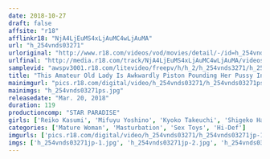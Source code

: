 ```yaml
---
date: 2018-10-27
draft: false
affsite: "r18"
afflinkr18: "NjA4LjEuMS4xLjAuMC4wLjAuMA"
url: "h_254vnds03271"
urloriginal: "http://www.r18.com/videos/vod/movies/detail/-/id=h_254vnds03271"
urlfinal: "http://media.r18.com/track/NjA4LjEuMS4xLjAuMC4wLjAuMA/videos/vod/movies/detail/-/id=h_254vnds03271"
samplevid: "awspv3001.r18.com/litevideo/freepv/h/h_2/h_254vnds3271/h_254vnds3271_dmb_w.mp4"
title: "This Amateur Old Lady Is Awkwardly Piston Pounding Her Pussy In A Dildo Masturbation Session!"
mainimgurl: "pics.r18.com/digital/video/h_254vnds03271/h_254vnds03271ps.jpg"
mainimgs: "h_254vnds03271ps.jpg"
releasedate: "Mar. 20, 2018"
duration: 119
productioncomp: "STAR PARADISE"
girls: ['Reiko Kasumi', 'Mifuyu Yoshino', 'Kyoko Takeuchi', 'Shigeko Hamura', 'Keiko Nishioka']
categories: ['Mature Woman', 'Masturbation', 'Sex Toys', 'Hi-Def']
imgurls: ['pics.r18.com/digital/video/h_254vnds03271/h_254vnds03271jp-1.jpg', 'pics.r18.com/digital/video/h_254vnds03271/h_254vnds03271jp-2.jpg', 'pics.r18.com/digital/video/h_254vnds03271/h_254vnds03271jp-3.jpg', 'pics.r18.com/digital/video/h_254vnds03271/h_254vnds03271jp-4.jpg', 'pics.r18.com/digital/video/h_254vnds03271/h_254vnds03271jp-5.jpg', 'pics.r18.com/digital/video/h_254vnds03271/h_254vnds03271jp-6.jpg', 'pics.r18.com/digital/video/h_254vnds03271/h_254vnds03271jp-7.jpg', 'pics.r18.com/digital/video/h_254vnds03271/h_254vnds03271jp-8.jpg', 'pics.r18.com/digital/video/h_254vnds03271/h_254vnds03271jp-9.jpg', 'pics.r18.com/digital/video/h_254vnds03271/h_254vnds03271jp-10.jpg', 'pics.r18.com/digital/video/h_254vnds03271/h_254vnds03271jp-11.jpg', 'pics.r18.com/digital/video/h_254vnds03271/h_254vnds03271jp-12.jpg', 'pics.r18.com/digital/video/h_254vnds03271/h_254vnds03271jp-13.jpg', 'pics.r18.com/digital/video/h_254vnds03271/h_254vnds03271jp-14.jpg', 'pics.r18.com/digital/video/h_254vnds03271/h_254vnds03271jp-15.jpg', 'pics.r18.com/digital/video/h_254vnds03271/h_254vnds03271jp-16.jpg', 'pics.r18.com/digital/video/h_254vnds03271/h_254vnds03271jp-17.jpg', 'pics.r18.com/digital/video/h_254vnds03271/h_254vnds03271jp-18.jpg', 'pics.r18.com/digital/video/h_254vnds03271/h_254vnds03271jp-19.jpg', 'pics.r18.com/digital/video/h_254vnds03271/h_254vnds03271jp-20.jpg']
imgs: ['h_254vnds03271jp-1.jpg', 'h_254vnds03271jp-2.jpg', 'h_254vnds03271jp-3.jpg', 'h_254vnds03271jp-4.jpg', 'h_254vnds03271jp-5.jpg', 'h_254vnds03271jp-6.jpg', 'h_254vnds03271jp-7.jpg', 'h_254vnds03271jp-8.jpg', 'h_254vnds03271jp-9.jpg', 'h_254vnds03271jp-10.jpg', 'h_254vnds03271jp-11.jpg', 'h_254vnds03271jp-12.jpg', 'h_254vnds03271jp-13.jpg', 'h_254vnds03271jp-14.jpg', 'h_254vnds03271jp-15.jpg', 'h_254vnds03271jp-16.jpg', 'h_254vnds03271jp-17.jpg', 'h_254vnds03271jp-18.jpg', 'h_254vnds03271jp-19.jpg', 'h_254vnds03271jp-20.jpg']
---
```

